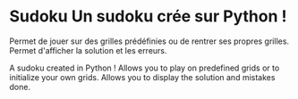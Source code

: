 # Sudoku Un sudoku crée sur Python ! 

Permet de jouer sur des grilles prédéfinies ou de rentrer ses propres grilles.
Permet d'afficher la solution et les erreurs.

A sudoku created in Python !
Allows you to play on predefined grids or to initialize your own grids.
Allows you to display the solution and mistakes done.
